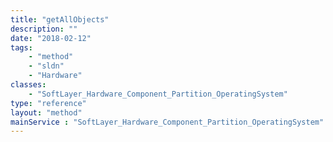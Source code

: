 ```yaml
---
title: "getAllObjects"
description: ""
date: "2018-02-12"
tags:
    - "method"
    - "sldn"
    - "Hardware"
classes:
    - "SoftLayer_Hardware_Component_Partition_OperatingSystem"
type: "reference"
layout: "method"
mainService : "SoftLayer_Hardware_Component_Partition_OperatingSystem"
---
```

